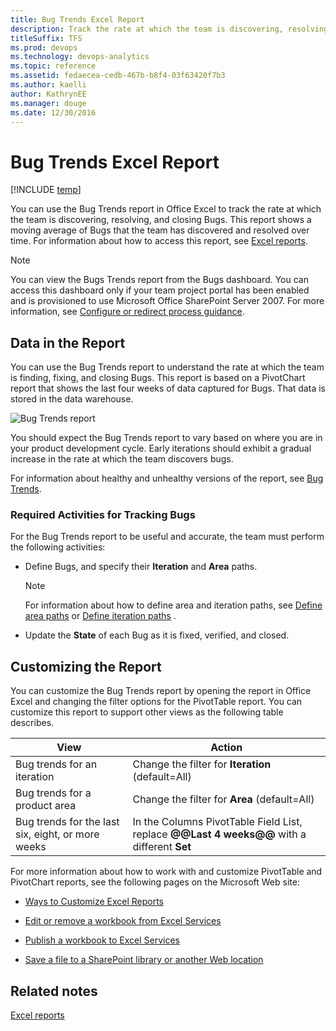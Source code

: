 ```yaml
---
title: Bug Trends Excel Report  
description: Track the rate at which the team is discovering, resolving, and closing Bugs - Team Foundation Server  
titleSuffix: TFS
ms.prod: devops
ms.technology: devops-analytics
ms.topic: reference
ms.assetid: fedaecea-cedb-467b-b8f4-03f63420f7b3
ms.author: kaelliauthor: KathrynEE
ms.manager: douge
ms.date: 12/30/2016
---
```


# Bug Trends Excel Report

[!INCLUDE [temp](../_shared/tfs-sharepoint-version.md)]

You can use the Bug Trends report in Office Excel to track the rate at which the team is discovering, resolving, and closing Bugs. This report shows a moving average of Bugs that the team has discovered and resolved over time. For information about how to access this report, see [Excel reports](excel-reports.md).  
  
> [!NOTE]
>  You can view the Bugs Trends report from the Bugs dashboard. You can access this dashboard only if your team project portal has been enabled and is provisioned to use Microsoft Office SharePoint Server 2007. For more information, see [Configure or redirect process guidance](../sharepoint-dashboards/configure-or-redirect-process-guidance.md).  
  
##  <a name="Data"></a> Data in the Report  
 You can use the Bug Trends report to understand the rate at which the team is finding, fixing, and closing Bugs. This report is based on a PivotChart report that shows the last four weeks of data captured for Bugs. That data is stored in the data warehouse.  
  
 ![Bug Trends report](_img/procguid_bugtrends.png "ProcGuid_BugTrends")  
  
 You should expect the Bug Trends report to vary based on where you are in your product development cycle. Early iterations should exhibit a gradual increase in the rate at which the team discovers bugs.  
  
 For information about healthy and unhealthy versions of the report, see [Bug Trends](../sql-reports/bug-trends-report.md).  
  
### Required Activities for Tracking Bugs  
 For the Bug Trends report to be useful and accurate, the team must perform the following activities:  
  
-   Define Bugs, and specify their **Iteration** and **Area** paths.  
  
    > [!NOTE]
    >  For information about how to define area and iteration paths, see [Define area paths](../../work/customize/set-area-paths.md) or [Define iteration paths](../../work/customize/set-iteration-paths-sprints.md) .  
  
-   Update the **State** of each Bug as it is fixed, verified, and closed.  
  
##  <a name="Updating"></a> Customizing the Report  
 You can customize the Bug Trends report by opening the report in Office Excel and changing the filter options for the PivotTable report. You can customize this report to support other views as the following table describes.  
  
|View|Action|  
|----------|------------|  
|Bug trends for an iteration|Change the filter for **Iteration** (default=All)|  
|Bug trends for a product area|Change the filter for **Area** (default=All)|  
|Bug trends for the last six, eight, or more weeks|In the Columns PivotTable Field List, replace **@@Last 4 weeks@@** with a different **Set**|  
  
 For more information about how to work with and customize PivotTable and PivotChart reports, see the following pages on the Microsoft Web site:  
  
-   [Ways to Customize Excel Reports](http://go.microsoft.com/fwlink/?LinkId=165722)  
  
-   [Edit or remove a workbook from Excel Services](http://go.microsoft.com/fwlink/?LinkId=165723)  
  
-   [Publish a workbook to Excel Services](http://go.microsoft.com/fwlink/?LinkId=165724)  
  
-   [Save a file to a SharePoint library or another Web location](http://go.microsoft.com/fwlink/?LinkId=165725)  
  
## Related notes  
 [Excel reports](excel-reports.md)